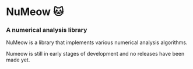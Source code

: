# NuMeow 🐱
### A numerical analysis library 

NuMeow is a library that implements various numerical analysis algorithms.

Numeow is still in early stages of development and no releases have been made yet.

